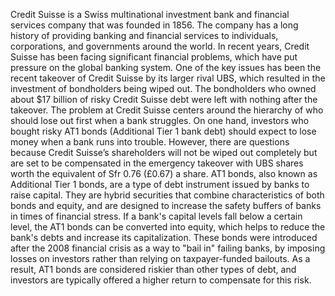 Credit Suisse is a Swiss multinational investment bank and financial services company that was founded in 1856. The company has a long history of providing banking and financial services to individuals, corporations, and governments around the world.
In recent years, Credit Suisse has been facing significant financial problems, which have put pressure on the global banking system. One of the key issues has been the recent takeover of Credit Suisse by its larger rival UBS, which resulted in the investment of bondholders being wiped out. The bondholders who owned about $17 billion of risky Credit Suisse debt were left with nothing after the takeover.
The problem at Credit Suisse centers around the hierarchy of who should lose out first when a bank struggles. On one hand, investors who bought risky AT1 bonds (Additional Tier 1 bank debt) should expect to lose money when a bank runs into trouble. However, there are questions because Credit Suisse’s shareholders will not be wiped out completely but are set to be compensated in the emergency takeover with UBS shares worth the equivalent of Sfr 0.76 (£0.67) a share.
AT1 bonds, also known as Additional Tier 1 bonds, are a type of debt instrument issued by banks to raise capital. They are hybrid securities that combine characteristics of both bonds and equity, and are designed to increase the safety buffers of banks in times of financial stress. If a bank's capital levels fall below a certain level, the AT1 bonds can be converted into equity, which helps to reduce the bank's debts and increase its capitalization. These bonds were introduced after the 2008 financial crisis as a way to "bail in" failing banks, by imposing losses on investors rather than relying on taxpayer-funded bailouts. As a result, AT1 bonds are considered riskier than other types of debt, and investors are typically offered a higher return to compensate for this risk.


